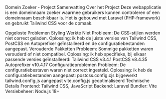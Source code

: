 Domein Zoeker - Project Samenvatting
Over het Project
Deze webapplicatie is een domeinnaam zoeker waarmee gebruikers kunnen controleren of een domeinnaam beschikbaar is. Het is gebouwd met Laravel (PHP-framework) en gebruikt Tailwind CSS voor de opmaak.

Opgeloste Problemen
Styling Werkte Niet
Probleem: De CSS-stijlen werden niet correct geladen.
Oplossing: ik heb de juiste versies van Tailwind CSS, PostCSS en Autoprefixer geïnstalleerd en de configuratiebestanden aangepast.
Verouderde Pakketten
Probleem: Sommige pakketten waren verouderd of niet compatibel.
Oplossing: ik heb  specifieke, bij elkaar passende versies geïnstalleerd:
Tailwind CSS v3.4.1
PostCSS v8.4.35
Autoprefixer v10.4.17
Configuratieproblemen
Probleem: De configuratiebestaven waren niet correct ingesteld.
Oplossing: ik heb de configuratiebestanden aangepast:
postcss.config.cjs bijgewerkt
tailwind.config.js aangepast
vite.config.js geoptimaliseerd
Technische Details
Frontend: Tailwind CSS, JavaScript
Backend: Laravel
Bundler: Vite
Versiebeheer: Node.js 18+
